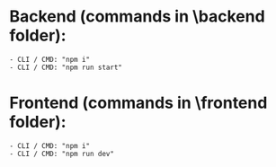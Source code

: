 # Backend (commands in \backend folder): 
	- CLI / CMD: "npm i"
	- CLI / CMD: "npm run start"

# Frontend (commands in \frontend folder):
	- CLI / CMD: "npm i"
	- CLI / CMD: "npm run dev"
